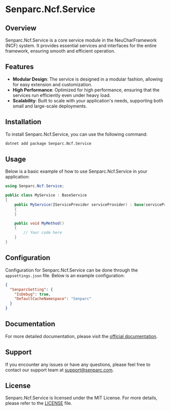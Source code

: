 # Senparc.Ncf.Service

## Overview

Senparc.Ncf.Service is a core service module in the NeuCharFramework (NCF) system. It provides essential services and interfaces for the entire framework, ensuring smooth and efficient operation.

## Features

- **Modular Design**: The service is designed in a modular fashion, allowing for easy extension and customization.
- **High Performance**: Optimized for high performance, ensuring that the services run efficiently even under heavy load.
- **Scalability**: Built to scale with your application's needs, supporting both small and large-scale deployments.

## Installation

To install Senparc.Ncf.Service, you can use the following command:

```bash
dotnet add package Senparc.Ncf.Service
```

## Usage

Below is a basic example of how to use Senparc.Ncf.Service in your application:

```csharp
using Senparc.Ncf.Service;

public class MyService : BaseService
{
    public MyService(IServiceProvider serviceProvider) : base(serviceProvider)
    {
    }

    public void MyMethod()
    {
        // Your code here
    }
}
```

## Configuration

Configuration for Senparc.Ncf.Service can be done through the `appsettings.json` file. Below is an example configuration:

```json
{
  "SenparcSetting": {
    "IsDebug": true,
    "DefaultCacheNamespace": "Senparc"
  }
}
```

## Documentation

For more detailed documentation, please visit the [official documentation](https://www.senparc.com/).

## Support

If you encounter any issues or have any questions, please feel free to contact our support team at support@senparc.com.

## License

Senparc.Ncf.Service is licensed under the MIT License. For more details, please refer to the [LICENSE](https://github.com/Senparc/NeuCharFramework/blob/master/LICENSE) file.

